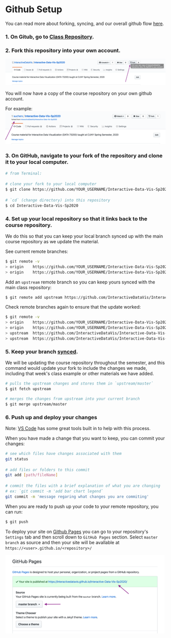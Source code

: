 # Github Setup

You can read more about forking, syncing, and our overall github flow [here](https://help.github.com/en/github/getting-started-with-github/fork-a-repo).

### 1. On Gitub, go to [Class Repository](https://github.com/InteractiveDataVis/Interactive-Data-Vis-Sp2020).

### 2. Fork this repository into your own account.

<img src='./lib/assets/fork.png' width='700px'>

You will now have a copy of the course repository on your own github account.

For example: <img src='./lib/assets/forked.png' width='700px'>

### 3. On GitHub, navigate to **your fork** of the repository and clone it to your local computer.

```sh
# from Terminal:

# clone your fork to your local computer
$ git clone https://github.com/YOUR_USERNAME/Interactive-Data-Vis-Sp2020

# `cd` (change directory) into this repository
$ cd Interactive-Data-Vis-Sp2020
```

### 4. Set up your local repository so that it links back to the course repository.

We do this so that you can keep your local branch synced up with the main course repository as we update the material.

See current remote branches:

```sh
$ git remote -v
> origin	https://github.com/YOUR_USERNAME/Interactive-Data-Vis-Sp2020 (fetch)
> origin	https://github.com/YOUR_USERNAME/Interactive-Data-Vis-Sp2020 (push)
```

Add an `upstream` remote branch so you can keep yours synced with the main class repository:

```sh
$ git remote add upstream https://github.com/InteractiveDataVis/Interactive-Data-Vis-Sp2020.git
```

Check remote branches again to ensure that the update worked:

```sh
$ git remote -v
> origin	https://github.com/YOUR_USERNAME/Interactive-Data-Vis-Sp2020 (fetch)
> origin	https://github.com/YOUR_USERNAME/Interactive-Data-Vis-Sp2020 (push)
> upstream	https://github.com/InteractiveDataVis/Interactive-Data-Vis-Sp2020.git (fetch)
> upstream	https://github.com/InteractiveDataVis/Interactive-Data-Vis-Sp2020.git (push)

```

### 5. Keep your branch [synced](https://help.github.com/en/github/getting-started-with-github/fork-a-repo#keep-your-fork-synced).

We will be updating the course repository throughout the semester, and this command would update your fork to include the changes we made, including that week's class example or other materials we have added. 

```sh
# pulls the upstream changes and stores them in `upstream/master`
$ git fetch upstream

```

```sh
# merges the changes from upstream into your current branch
$ git merge upstream/master
```

### 6. Push up and deploy your changes

Note: [VS Code](https://code.visualstudio.com/docs/editor/versioncontrol#_git-support) has some great tools built in to help with this process.

When you have made a change that you want to keep, you can commit your changes:

```sh
# see which files have changes associated with them
git status

# add files or folders to this commit
git add [path/fileName]

# commit the files with a brief explanation of what you are changing
# ex: `git commit -m 'add bar chart legend`
git commit -m 'message regaring what changes you are commiting'
```

When you are ready to push up your code to your remote repository, you can run:

```sh
$ git push
```

To deploy your site on [Github Pages](https://help.github.com/en/github/working-with-github-pages/creating-a-github-pages-site#creating-your-site) you can go to your repository's `Settings` tab and then scroll down to `GitHub Pages` section. Select `master branch` as source and then your site will be avallable at `https://<user>.github.io/<repository>/`

<img src='./lib/assets/pages.png' width='500px'>
